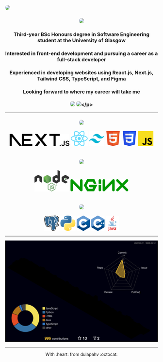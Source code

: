 ### <img src="https://github.com/dulapahv/dulapahv/assets/71577909/8ce87163-bb39-4651-823a-ae70df84eed4" style="border-radius:8px" />

### <p align="center"><img src="https://img.shields.io/badge/🔍_About_Me_🔎-995bfb?style=for-the-badge" height="50em" style="border-radius:6px" /></p>

<h3 align="center">Third-year BSc Honours degree in Software Engineering student at the University of Glasgow</h3>
<h3 align="center">Interested in front-end development and pursuing a career as a full-stack developer</h3>
<h3 align="center">Experienced in developing websites using React.js, Next.js, Tailwind CSS, TypeScript, and Figma</h3>
<h3 align="center">Looking forward to where my career will take me</h3>

### <p align="center">[<img src="https://img.shields.io/badge/✨_Portfolio-fb568a?style=for-the-badge" height="35em" style="border-radius:5px" />](https://dulapahv.dev) [<img src="https://img.shields.io/badge/Discord-%235865F2.svg?style=for-the-badge&logo=discord&logoColor=white" height="35em" style="border-radius:5px" />]([https://dulapahv.dev](https://discord.com/users/463287202005123072))</p>

---

### <p align="center"><img src="https://img.shields.io/badge/🌸_Frontend_🌸-f8ce57?style=for-the-badge" height="50em" style="border-radius:6px" /></p>

<div align="center">
 <img height="40em" src="./frontend/nextjs.png?raw=true" />
 <img height="50em" src="./frontend/reactjs.png?raw=true" />
 <img height="50em" src="./frontend/tailwindcss.png?raw=true" />
 <img height="50em" src="./frontend/html.png?raw=true" />
 <img height="50em" src="./frontend/css.png?raw=true" />
 <img height="50em" src="./frontend/js.png?raw=true" />
</div>

<br>

### <p align="center"><img src="https://img.shields.io/badge/🔗_API_🔗-f7588a?style=for-the-badge" height="50em" style="border-radius:6px" /></p>

<div align="center">
  <img height="70em" src="./api/nodejs.png?raw=true" />
  <img height="40em" src="./api/nginx.png?raw=true" />
</div>

<br>

### <p align="center"><img src="https://img.shields.io/badge/💾_Backend_💾-49dbdd?style=for-the-badge" height="50em" style="border-radius:6px" /></p>

<div align="center">
 <img height="50em" src="./backend/postgresql.png?raw=true" />
 <img height="50em" src="./backend/py.png?raw=true" />
 <img height="50em" src="./backend/c.png?raw=true" />
 <img height="50em" src="./backend/cpp.png?raw=true" />
 <img height="50em" src="./backend/java.png?raw=true" />
</div>

<!-- ## <p align="center">🥇 EXPERIENCES & EXPERTISES 🥇</p>

- Official <u>***Teaching Assistance***</u> of KMITL in Rust and C/C++ programming language for the KMITL freshmen.
- <u>***Qualified***</u> and currently a  <u>***cadet at  42Bangkok***</u>, a global computer science school from France.
- <u>***Initiated and mentored***</u> KMITL freshmen in Python and C programming language in the SE14 Pre-Session activity.
- <u>***Teach coding***</u> to friends at KMITL and other universities. -->

---

<!-- ### <p align="center"><img src="https://img.shields.io/badge/📈_My_Github_Stats_📊-995bfb?style=for-the-badge" height="50em" style="border-radius:8px" /></p> -->

<!-- <p align="center">
<img align="center" src="https://komarev.com/ghpvc/?username=DulapahV&color=blue&label=VISITORS+COUNT&style=flat-square"/>
</p>
<p align="center">
  <img height="180em" src="https://github-readme-stats.vercel.app/api?username=DulapahV&show_icons=true&hide_border=true&&count_private=true&include_all_commits=true&theme=dracula" />
  <img height="180em" src="https://github-readme-stats.vercel.app/api/top-langs/?username=DulapahV&exclude_repo=KNN-Image-Classification&show_icons=true&hide_border=true&langs_count=10&layout=compact&theme=dracula"/>
</p> -->

![3d](./profile-3d-contrib/profile-night-rainbow.svg)

---

<p align="center">With	:heart: from dulapahv :octocat:</p>
